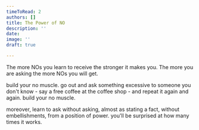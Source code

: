 ```yaml
---
timeToRead: 2
authors: []
title: The Power of NO
description: ''
date:
image: ''
draft: true

---
```

The more NOs you learn to receive the stronger it makes you. The more you are asking the more NOs you will get.

build your no muscle. go out and ask something excessive to someone you don't know - say a free coffee at the coffee shop - and repeat it again and again. build your no muscle.

moreover, learn to ask without asking, almost as stating a fact, without embellishments, from a position of power. you'll be surprised at how many times it works.

